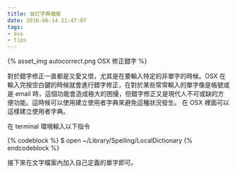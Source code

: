 ```yaml
---
title: 自訂字典檔案
date: 2016-06-14 21:47:07
tags: 
- osx 
- tips
---
```

{% asset_img autocorrect.png OSX 修正錯字 %}

對於錯字修正一直都是又愛又恨，尤其是在要輸入特定的非單字的時候。OSX 在輸入完按空白鍵的時候就會進行錯字修正，在對於某些常常輸入的單字像是帳號或是 email 時，這個功能會造成極大的困擾，但錯字修正又是現代人不可或缺的方便功能。這時候可以使用建立使用者字典來避免這種狀況發生。
在 OSX 裡面可以這樣建立使用者字典。

在 terminal 環境輸入以下指令

{% codeblock %}
$ open ~/Library/Spelling/LocalDictionary
{% endcodeblock %}

接下來在文字檔案內加入自己定義的單字即可。
